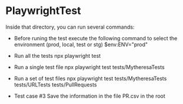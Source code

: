 # PlaywrightTest

Inside that directory, you can run several commands:

* Before runing the test execute the following command to select the environment (prod, local, test or stg)
$env:ENV="prod"

* Run all the tests
npx playwright test

* Run a single test file
npx playwright test tests/MytheresaTests

* Run a set of test files
npx playwright test tests/MytheresaTests tests/URLTests tests/PullRequests

* Test case #3
Save the information in the file PR.csv in the root